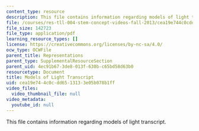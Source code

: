 ```yaml
---
content_type: resource
description: This file contains information regarding models of light transcript.
file: /courses/res-tll-004-stem-concept-videos-fall-2013/cea19e744c0cdd6513133e05b078b1ff_MITRES_TLL-004F13_Light.pdf
file_size: 142723
file_type: application/pdf
learning_resource_types: []
license: https://creativecommons.org/licenses/by-nc-sa/4.0/
ocw_type: OCWFile
parent_title: Representations
parent_type: SupplementalResourceSection
parent_uid: 4ec91b67-3de8-013f-630b-c65bd58d63b0
resourcetype: Document
title: Models of Light Transcript
uid: cea19e74-4c0c-dd65-1313-3e05b078b1ff
video_files:
  video_thumbnail_file: null
video_metadata:
  youtube_id: null
---
```

This file contains information regarding models of light transcript.